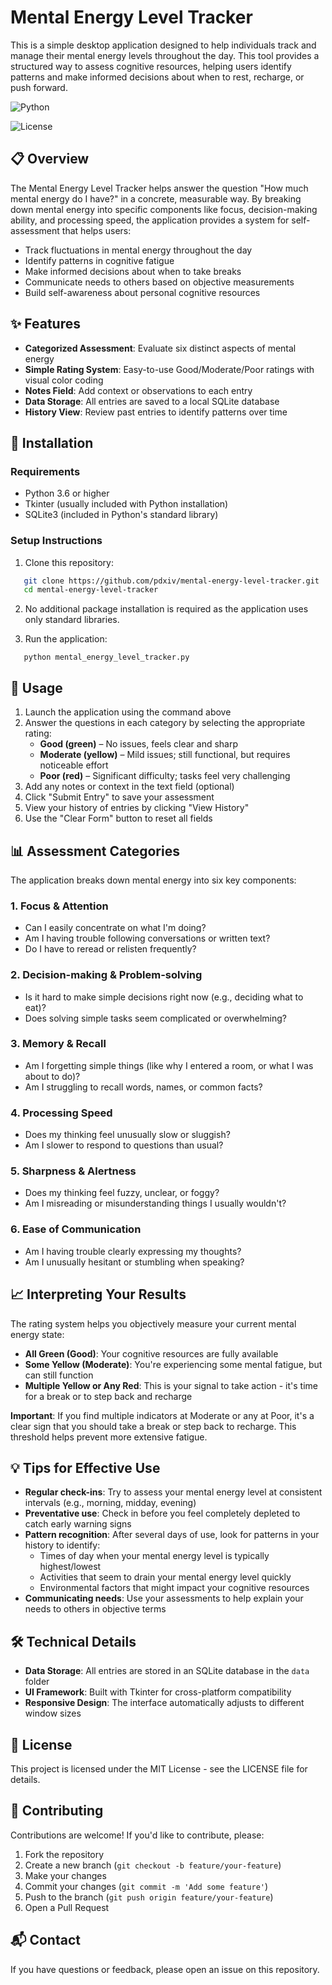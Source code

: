# Mental Energy Level Tracker

This is a simple desktop application designed to help individuals track and manage their mental energy levels throughout the day. This tool provides a structured way to assess cognitive resources, helping users identify patterns and make informed decisions about when to rest, recharge, or push forward.

![Python](https://img.shields.io/badge/python-3.6+-blue.svg)

![License](https://img.shields.io/badge/license-MIT-green.svg)

## 📋 Overview

The Mental Energy Level Tracker helps answer the question "How much mental energy do I have?" in a concrete, measurable way. By breaking down mental energy into specific components like focus, decision-making ability, and processing speed, the application provides a system for self-assessment that helps users:

* Track fluctuations in mental energy throughout the day
* Identify patterns in cognitive fatigue
* Make informed decisions about when to take breaks
* Communicate needs to others based on objective measurements
* Build self-awareness about personal cognitive resources

## ✨ Features

* **Categorized Assessment**: Evaluate six distinct aspects of mental energy
* **Simple Rating System**: Easy-to-use Good/Moderate/Poor ratings with visual color coding
* **Notes Field**: Add context or observations to each entry
* **Data Storage**: All entries are saved to a local SQLite database
* **History View**: Review past entries to identify patterns over time

## 🔧 Installation

### Requirements

* Python 3.6 or higher
* Tkinter (usually included with Python installation)
* SQLite3 (included in Python's standard library)

### Setup Instructions

1. Clone this repository:

```bash
   git clone https://github.com/pdxiv/mental-energy-level-tracker.git
   cd mental-energy-level-tracker
```

2. No additional package installation is required as the application uses only standard libraries.

3. Run the application:
   

```
   python mental_energy_level_tracker.py
```

## 🚀 Usage

1. Launch the application using the command above
2. Answer the questions in each category by selecting the appropriate rating:
   - **Good (green)** – No issues, feels clear and sharp
   - **Moderate (yellow)** – Mild issues; still functional, but requires noticeable effort
   - **Poor (red)** – Significant difficulty; tasks feel very challenging
3. Add any notes or context in the text field (optional)
4. Click "Submit Entry" to save your assessment
5. View your history of entries by clicking "View History"
6. Use the "Clear Form" button to reset all fields

## 📊 Assessment Categories

The application breaks down mental energy into six key components:

### **1. Focus & Attention**

* Can I easily concentrate on what I'm doing?
* Am I having trouble following conversations or written text?
* Do I have to reread or relisten frequently?

### **2. Decision-making & Problem-solving**

* Is it hard to make simple decisions right now (e.g., deciding what to eat)?
* Does solving simple tasks seem complicated or overwhelming?

### **3. Memory & Recall**

* Am I forgetting simple things (like why I entered a room, or what I was about to do)?
* Am I struggling to recall words, names, or common facts?

### **4. Processing Speed**

* Does my thinking feel unusually slow or sluggish?
* Am I slower to respond to questions than usual?

### **5. Sharpness & Alertness**

* Does my thinking feel fuzzy, unclear, or foggy?
* Am I misreading or misunderstanding things I usually wouldn't?

### **6. Ease of Communication**

* Am I having trouble clearly expressing my thoughts?
* Am I unusually hesitant or stumbling when speaking?

## 📈 Interpreting Your Results

The rating system helps you objectively measure your current mental energy state:

* **All Green (Good)**: Your cognitive resources are fully available
* **Some Yellow (Moderate)**: You're experiencing some mental fatigue, but can still function
* **Multiple Yellow or Any Red**: This is your signal to take action - it's time for a break or to step back and recharge

**Important**: If you find multiple indicators at Moderate or any at Poor, it's a clear sign that you should take a break or step back to recharge. This threshold helps prevent more extensive fatigue.

## 💡 Tips for Effective Use

* **Regular check-ins**: Try to assess your mental energy level at consistent intervals (e.g., morning, midday, evening)
* **Preventative use**: Check in before you feel completely depleted to catch early warning signs
* **Pattern recognition**: After several days of use, look for patterns in your history to identify:
  + Times of day when your mental energy level is typically highest/lowest
  + Activities that seem to drain your mental energy level quickly
  + Environmental factors that might impact your cognitive resources
* **Communicating needs**: Use your assessments to help explain your needs to others in objective terms

## 🛠️ Technical Details

* **Data Storage**: All entries are stored in an SQLite database in the `data` folder
* **UI Framework**: Built with Tkinter for cross-platform compatibility
* **Responsive Design**: The interface automatically adjusts to different window sizes

## 📝 License

This project is licensed under the MIT License - see the LICENSE file for details.

## 🤝 Contributing

Contributions are welcome! If you'd like to contribute, please:

1. Fork the repository
2. Create a new branch (`git checkout -b feature/your-feature`)
3. Make your changes
4. Commit your changes (`git commit -m 'Add some feature'`)
5. Push to the branch (`git push origin feature/your-feature`)
6. Open a Pull Request

## 📬 Contact

If you have questions or feedback, please open an issue on this repository.
